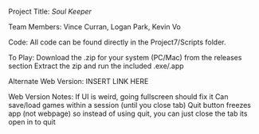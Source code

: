 Project Title: _Soul Keeper_

Team Members: Vince Curran, Logan Park, Kevin Vo

Code:
All code can be found directly in the Project7/Scripts folder. 

To Play:
Download the .zip for your system (PC/Mac) from the releases section
Extract the zip and run the included .exe/.app

Alternate Web Version:
INSERT LINK HERE

Web Version Notes:
If UI is weird, going fullscreen should fix it
Can save/load games within a session (until you close tab)
Quit button freezes app (not webpage) so instead of using quit, you can just close the tab its open in to quit
